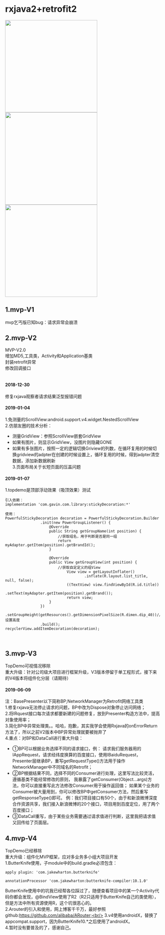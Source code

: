 # rxjava2+retrofit2

<img src="https://github.com/VcStrong/KotlinMVPDemo/blob/master/image/1.jpg" width="300" align=center />
<img src="https://github.com/VcStrong/KotlinMVPDemo/blob/master/image/2.jpg" width="300" align=center />
<img src="https://github.com/VcStrong/KotlinMVPDemo/blob/master/image/3.jpg" width="300" align=center />

## 1.mvp-V1
mvp乞丐版已知bug：请求异常会崩溃

## 2.mvp-V2
MVP-V2.0<br/>
增加MD5,工具类，Activity和Application基类<br/>
封装retrofit异常<br/>
修改回调接口<br/><br/>
#### 2018-12-30<br/>
修复rxjava观察者请求结果泛型报错问题

#### 2019-01-04<br/>
1.免测量的ScrollView:android.support.v4.widget.NestedScrollView<br/>
2.仿朋友圈的技术分析：<br/>
 - 测量GridView：参照ScrollView嵌套GridView<br/>
 - 如果有图片，则显示GridView，没图片则隐藏GONE<br/>
 - 如果有多张图片，按照一定的逻辑切换Griview的列数，在循环复用的时候切换gridview的adpter在创建的时候设置上，循环复用的时候，得到adpter清空数据，添加新数据刷新<br/>
3.页面布局关于长短页面的压盖问题<br/>

#### 2019-01-07<br/>
1.topdemo是顶部浮动效果（吸顶效果）测试<br/>
```
引入依赖：
implementation 'com.gavin.com.library:stickyDecoration:*'

使用：
PowerfulStickyDecoration decoration = PowerfulStickyDecoration.Builder
                .init(new PowerGroupListener() {
                    @Override
                    public String getGroupName(int position) {
                        //获取组名，用于判断是否是同一组
                        return myAdapter.getItem(position).getBrandId();
                    }

                    @Override
                    public View getGroupView(int position) {
                        //获取自定定义的组View
                            View view = getLayoutInflater()
                                    .inflate(R.layout.list_title, null, false);
                            ((TextView) view.findViewById(R.id.title))
                                    .setText(myAdapter.getItem(position).getBrand());
                            return view;
                    }
                })
                .setGroupHeight(getResources().getDimensionPixelSize(R.dimen.dip_40))//设置高度
                .build();
recyclerView.addItemDecoration(decoration);
```
<br/>

## 3.mvp-V3
TopDemo可视情况移除<br/>
重大升级：针对公司级大项目进行框架升级，V3版本停留于单工程形式，接下来的V4版本将组件化分层（请期待）
#### 2019-06-09<br/>
注：BasePresenter以下简称BP;NetworkManager为Retrofit网络工具类<br/>
1.修复rxjava无法停止请求的问题，BP中改为Dispose对象停止访问网络；<br/>
2.将IRquest接口每次请求都要新建的问题修复，放到Presenter构造方法中，提高对象使用率；<br/>
3.简化BP中异常处理类。。哈哈，抱歉，其实我学会使用Rxjava的onErrorReturn方法了，所以之前V2版本中BP异常处理就要被抛弃了<br/>
4.重点：对BP和DataCall进行重大升级：
 - ①BP可以根据业务选择不同的请求接口，例：
请求我们服务器用的IAppRequest，请求经纬度换算的百度接口，使用IBaiduRequest，
Presenter层继承BP，重写getRequestType()方法用于操作NetworkManager中不同域名的Retrofit；
 - ②BP根据结果不同，选择不同的Consumer进行处理，这里写法比较灵活，遵循基类不能经常修改的原则，
我暴露了getConsumer(Object...args)方法，你可以直接重写此方法修改Consumer用于操作返回值；
如果某个业务的Consumer被大量用到，你可以修改BP中getConsumer方法，然后重写getResponseType()即可。
例：我们项目接口有50个，由于和新浪微博深度合作资源共享，我们接入新浪微博的20个接口，项目用到百度定位，用了两个百度接口；
 - ③DataCall重写，由于某些业务需要通过请求值进行判断，这里我把请求值又回传给了页面层。<br/>
 
## 4.mvp-V4
TopDemo已经移除<br/>
重大升级：组件化MVP框架，应对多业务多小组大项目开发<br/>
1.ButterKnife使用，子module中的build.gradle必须包含：
```
apply plugin: 'com.jakewharton.butterknife'

annotationProcessor 'com.jakewharton:butterknife-compiler:10.1.0'
```

ButterKnife使用中的坑我已经帮各位踩过了，随便查看项目中的某一个Activity代码你都会发现，@BindView使用了R2（R2只适用于ButterKnife自己的类使用），
但是方法中所有资源使用R，这个坑很恶心的。<br/>
2.Arouter的引入和使用，网上博客千千万，最好参照github:https://github.com/alibaba/ARouter;<br/>
3.v4使用androidX，替换了appcompat.support，因为ButterKnife10.*之后使用了androidX。<br/>
4.暂时没有要普及的了，感谢自己。

